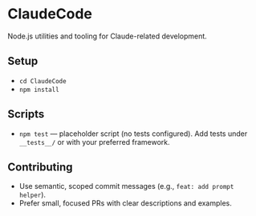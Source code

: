# ClaudeCode

Node.js utilities and tooling for Claude-related development.

## Setup
- `cd ClaudeCode`
- `npm install`

## Scripts
- `npm test` — placeholder script (no tests configured). Add tests under `__tests__/` or with your preferred framework.

## Contributing
- Use semantic, scoped commit messages (e.g., `feat: add prompt helper`).
- Prefer small, focused PRs with clear descriptions and examples.

